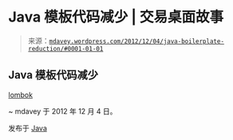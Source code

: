 <!--yml

分类：未分类

日期：2024-05-18 06:32:37

-->

# Java 模板代码减少 | 交易桌面故事

> 来源：[`mdavey.wordpress.com/2012/12/04/java-boilerplate-reduction/#0001-01-01`](https://mdavey.wordpress.com/2012/12/04/java-boilerplate-reduction/#0001-01-01)

## Java 模板代码减少

[lombok](https://github.com/peichhorn/lombok-pg/wiki)

~ mdavey 于 2012 年 12 月 4 日。

发布于 [Java](https://mdavey.wordpress.com/category/languages/java/)
